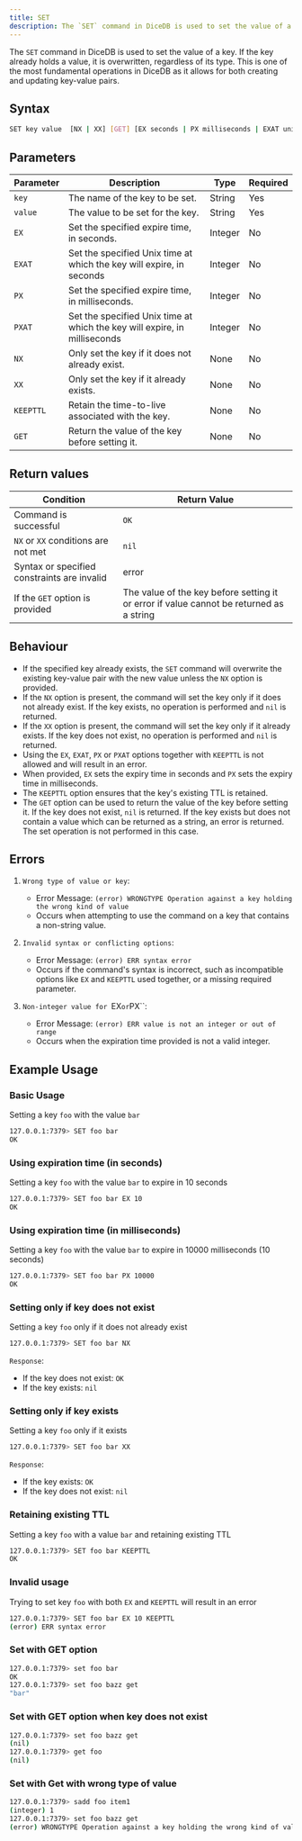```yaml
---
title: SET
description: The `SET` command in DiceDB is used to set the value of a key. If the key already holds a value, it is overwritten, regardless of its type. This is one of the most fundamental operations in DiceDB as it allows for both creating and updating key-value pairs.
---
```


The `SET` command in DiceDB is used to set the value of a key. If the key already holds a value, it is overwritten, regardless of its type. This is one of the most fundamental operations in DiceDB as it allows for both creating and updating key-value pairs.

## Syntax

```bash
SET key value  [NX | XX] [GET] [EX seconds | PX milliseconds | EXAT unix-time-seconds | PXAT unix-time-milliseconds | KEEPTTL]
```

## Parameters

| Parameter | Description                                                               | Type    | Required |
| --------- | ------------------------------------------------------------------------- | ------- | -------- |
| `key`     | The name of the key to be set.                                            | String  | Yes      |
| `value`   | The value to be set for the key.                                          | String  | Yes      |
| `EX`      | Set the specified expire time, in seconds.                                | Integer | No       |
| `EXAT`    | Set the specified Unix time at which the key will expire, in seconds      | Integer | No       |
| `PX`      | Set the specified expire time, in milliseconds.                           | Integer | No       |
| `PXAT`    | Set the specified Unix time at which the key will expire, in milliseconds | Integer | No       |
| `NX`      | Only set the key if it does not already exist.                            | None    | No       |
| `XX`      | Only set the key if it already exists.                                    | None    | No       |
| `KEEPTTL` | Retain the time-to-live associated with the key.                          | None    | No       |
| `GET`     | Return the value of the key before setting it.                            | None    | No       |

## Return values

| Condition                                   | Return Value |
| ------------------------------------------- | ------------ |
| Command is successful                       | `OK`         |
| `NX` or `XX` conditions are not met         | `nil`        |
| Syntax or specified constraints are invalid | error        |
| If the `GET` option is provided              | The value of the key before setting it or error if value cannot be returned as a string |


## Behaviour

- If the specified key already exists, the `SET` command will overwrite the existing key-value pair with the new value unless the `NX` option is provided.
- If the `NX` option is present, the command will set the key only if it does not already exist. If the key exists, no operation is performed and `nil` is returned.
- If the `XX` option is present, the command will set the key only if it already exists. If the key does not exist, no operation is performed and `nil` is returned.
- Using the `EX`, `EXAT`, `PX` or `PXAT` options together with `KEEPTTL` is not allowed and will result in an error.
- When provided, `EX` sets the expiry time in seconds and `PX` sets the expiry time in milliseconds.
- The `KEEPTTL` option ensures that the key's existing TTL is retained.
- The `GET` option can be used to return the value of the key before setting it. If the key does not exist, `nil` is returned. If the key exists but does not contain a value which can be returned as a string, an error is returned. The set operation is not performed in this case.

## Errors

1. `Wrong type of value or key`:

   - Error Message: `(error) WRONGTYPE Operation against a key holding the wrong kind of value`
   - Occurs when attempting to use the command on a key that contains a non-string value.

2. `Invalid syntax or conflicting options`:

   - Error Message: `(error) ERR syntax error`
   - Occurs if the command's syntax is incorrect, such as incompatible options like `EX` and `KEEPTTL` used together, or a missing required parameter.

3. `Non-integer value for `EX`or`PX\`\`:

   - Error Message: `(error) ERR value is not an integer or out of range`
   - Occurs when the expiration time provided is not a valid integer.

## Example Usage

### Basic Usage

Setting a key `foo` with the value `bar`

```bash
127.0.0.1:7379> SET foo bar
OK
```

### Using expiration time (in seconds)

Setting a key `foo` with the value `bar` to expire in 10 seconds

```bash
127.0.0.1:7379> SET foo bar EX 10
OK
```

### Using expiration time (in milliseconds)

Setting a key `foo` with the value `bar` to expire in 10000 milliseconds (10 seconds)

```bash
127.0.0.1:7379> SET foo bar PX 10000
OK
```

### Setting only if key does not exist

Setting a key `foo` only if it does not already exist

```bash
127.0.0.1:7379> SET foo bar NX
```

`Response`:

- If the key does not exist: `OK`
- If the key exists: `nil`

### Setting only if key exists

Setting a key `foo` only if it exists

```bash
127.0.0.1:7379> SET foo bar XX
```

`Response`:

- If the key exists: `OK`
- If the key does not exist: `nil`

### Retaining existing TTL

Setting a key `foo` with a value `bar` and retaining existing TTL

```bash
127.0.0.1:7379> SET foo bar KEEPTTL
OK
```

### Invalid usage

Trying to set key `foo` with both `EX` and `KEEPTTL` will result in an error

```bash
127.0.0.1:7379> SET foo bar EX 10 KEEPTTL
(error) ERR syntax error
```

### Set with GET option

```bash
127.0.0.1:7379> set foo bar
OK
127.0.0.1:7379> set foo bazz get
"bar"
```
### Set with GET option when key does not exist

```bash
127.0.0.1:7379> set foo bazz get
(nil)
127.0.0.1:7379> get foo
(nil)
```

### Set with Get with wrong type of value
```bash
127.0.0.1:7379> sadd foo item1
(integer) 1
127.0.0.1:7379> set foo bazz get
(error) WRONGTYPE Operation against a key holding the wrong kind of value
